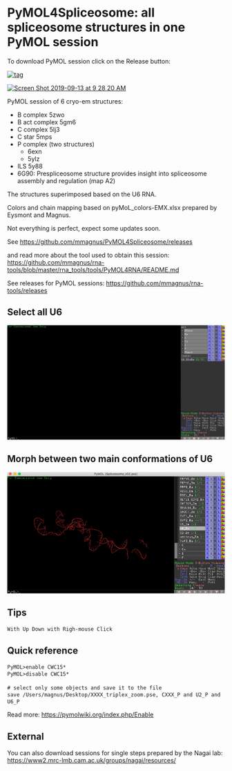 # PyMOL4Spliceosome: all spliceosome structures in one PyMOL session

To download PyMOL session click on the Release button:

[![tag](https://img.shields.io/github/release/mmagnus/PyMOL4Spliceosome.svg)](https://github.com/mmagnus/PyMOL4Spliceosome/releases)

<a href="https://github.com/mmagnus/PyMOL4Spliceosome/releases"><img width="1283" alt="Screen Shot 2019-09-13 at 9 28 20 AM" src="https://user-images.githubusercontent.com/118740/64844794-e9aca900-d608-11e9-8191-379037eaaa3e.png"></a>

PyMOL session of 6 cryo-em structures:

- B complex 5zwo
- B act complex 5gm6
- C complex 5lj3
- C star 5mps
- P complex (two structures)
    - 6exn
    - 5ylz
- ILS 5y88
- 6G90: Prespliceosome structure provides insight into spliceosome assembly and regulation (map A2)

The structures superimposed based on the U6 RNA.

Colors and chain mapping based on pyMoL_colors-EMX.xlsx prepared by Eysmont and Magnus.

Not everything is perfect, expect some updates soon.

See https://github.com/mmagnus/PyMOL4Spliceosome/releases

and read more about the tool used to obtain this session: https://github.com/mmagnus/rna-tools/blob/master/rna_tools/tools/PyMOL4RNA/README.md

See releases for PyMOL sessions: https://github.com/mmagnus/rna-tools/releases

## Select all U6

![](docs/demo-u6.gif)

## Morph between two main conformations of U6

![](docs/demo-u6-morph.gif)

## Tips

    With Up Down with Righ-mouse Click

## Quick reference

	PyMOL>enable CWC15*
	PyMOL>disable CWC15*

    # select only some objects and save it to the file
    save /Users/magnus/Desktop/XXXX_triplex_zoom.pse, CXXX_P and U2_P and U6_P

Read more: https://pymolwiki.org/index.php/Enable

## External

You can also download sessions for single steps prepared by the Nagai lab: <https://www2.mrc-lmb.cam.ac.uk/groups/nagai/resources/>
